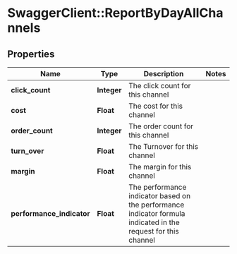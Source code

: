 # SwaggerClient::ReportByDayAllChannels

## Properties
Name | Type | Description | Notes
------------ | ------------- | ------------- | -------------
**click_count** | **Integer** | The click count for this channel | 
**cost** | **Float** | The cost for this channel | 
**order_count** | **Integer** | The order count for this channel | 
**turn_over** | **Float** | The Turnover for this channel | 
**margin** | **Float** | The margin for this channel | 
**performance_indicator** | **Float** | The performance indicator based on the performance indicator formula indicated in the request for this channel | 



